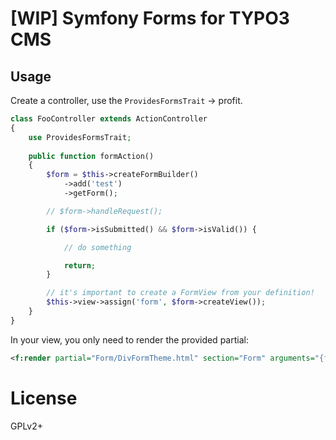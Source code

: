 # [WIP] Symfony Forms for TYPO3 CMS

## Usage

Create a controller, use the `ProvidesFormsTrait` -> profit.

```php
class FooController extends ActionController
{
    use ProvidesFormsTrait;
    
    public function formAction() 
    {
        $form = $this->createFormBuilder()
            ->add('test')
            ->getForm();

        // $form->handleRequest();

        if ($form->isSubmitted() && $form->isValid()) {

            // do something

            return;
        }

        // it's important to create a FormView from your definition!
        $this->view->assign('form', $form->createView());
    }
}
```

In your view, you only need to render the provided partial:

```xml
<f:render partial="Form/DivFormTheme.html" section="Form" arguments="{form: form}"/>
```

# License

GPLv2+